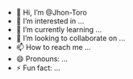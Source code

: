- 👋 Hi, I’m @Jhon-Toro
- 👀 I’m interested in ...
- 🌱 I’m currently learning ...
- 💞️ I’m looking to collaborate on ...
- 📫 How to reach me ...
- 😄 Pronouns: ...
- ⚡ Fun fact: ...

<!---
Jhon-Toro/Jhon-Toro is a ✨ special ✨ repository because its `README.md` (this file) appears on your GitHub profile.
You can click the Preview link to take a look at your changes.
--->
